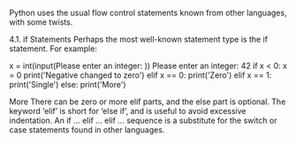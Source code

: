 Python uses the usual flow control statements known from other languages, with some twists.

4.1. if Statements
Perhaps the most well-known statement type is the if statement. For example:

>>>
x = int(input(Please enter an integer: ))
Please enter an integer: 42
if x < 0:
    x = 0
    print('Negative changed to zero')
elif x == 0:
    print('Zero')
elif x == 1:
    print('Single')
else:
    print('More')

More
There can be zero or more elif parts, and the else part is optional. The keyword ‘elif’ is short for ‘else if’, and is useful to avoid excessive indentation. An if … elif … elif … sequence is a substitute for the switch or case statements found in other languages.
